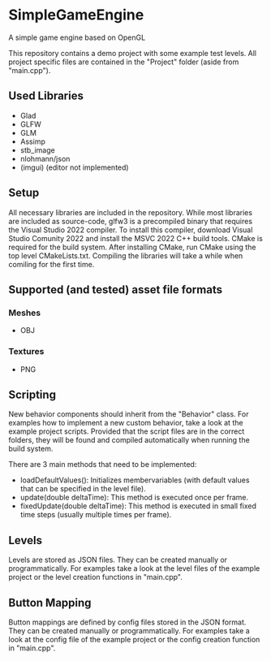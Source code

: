 # SimpleGameEngine
A simple game engine based on OpenGL

This repository contains a demo project with some example test levels. All project specific files are contained in the "Project" folder (aside from "main.cpp").

## Used Libraries
- Glad
- GLFW
- GLM
- Assimp
- stb_image
- nlohmann/json
- (imgui) (editor not implemented)

## Setup
All necessary libraries are included in the repository. While most libraries are included as source-code, glfw3 is a precompiled binary that requires the Visual Studio 2022 compiler. To install this compiler, download Visual Studio Comunity 2022 and install the MSVC 2022 C++ build tools.
CMake is required for the build system. After installing CMake, run CMake using the top level CMakeLists.txt. Compiling the libraries will take a while when comiling for the first time.

## Supported (and tested) asset file formats
### Meshes
- OBJ
### Textures
- PNG

## Scripting
New behavior components should inherit from the "Behavior" class. For examples how to implement a new custom behavior, take a look at the example project scripts. Provided that the script files are in the correct folders, they will be found and compiled automatically when running the build system.

There are 3 main methods that need to be implemented:
- loadDefaultValues(): Initializes membervariables (with default values that can be specified in the level file).
- update(double deltaTime): This method is executed once per frame.
- fixedUpdate(double deltaTime): This method is executed in small fixed time steps (usually multiple times per frame).

## Levels
Levels are stored as JSON files. They can be created manually or programmatically. For examples take a look at the level files of the example project or the level creation functions in "main.cpp".

## Button Mapping
Button mappings are defined by config files stored in the JSON format. They can be created manually or programmatically. For examples take a look at the config file of the example project or the config creation function in "main.cpp".